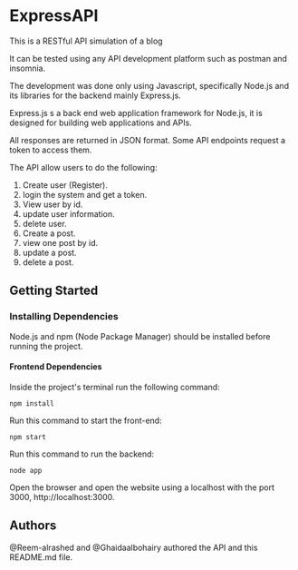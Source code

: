 # ExpressAPI

This is a RESTful API simulation of a blog   

It can be tested using any API development platform such as postman and insomnia.   


The development was done only using Javascript, specifically Node.js and its libraries for the backend mainly Express.js.

Express.js s a back end web application framework for Node.js, it is designed for building web applications and APIs.

All responses are returned in JSON format. Some API endpoints request a token to access them. 

The API allow users to do the following:

1. Create user (Register).
2. login the system and get a token.
3. View user by id.
4. update user information.
5. delete user.
6. Create a post.
7. view one post by id.
9. update a post.
11. delete a post.


## Getting Started

### Installing Dependencies
Node.js and npm (Node Package Manager) should be installed before running the project.

#### Frontend Dependencies

Inside the project's terminal run the following command:
```
npm install
```
Run this command to start the front-end:
```
npm start
```
Run this command to run the backend:
 ```
 node app
 ```

Open the browser and open the website using a localhost with the port 3000,  http://localhost:3000.


## Authors 
@Reem-alrashed and @Ghaidaalbohairy authored the API and this README.md file.

